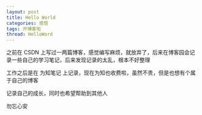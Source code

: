 ```yaml
---
layout: post
title: Hello World
categories: 感悟
tags: 开博客啦
thread: HelloWord
---
```


之前在 CSDN 上写过一两篇博客，感觉编写麻烦，就放弃了，后来在博客园会记录一些自己的学习笔记，后来发现记录的太乱，根本不好整理

工作之后是在 为知笔记 上记录，现在为知也收费啦，虽然不贵，但是也想有个属于自己的博客

记录自己的成长，同时也希望帮助到其他人

勿忘心安
